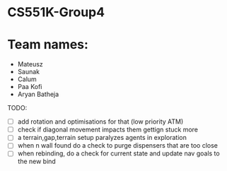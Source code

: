 # CS551K-Group4

# Team names:
- Mateusz
- Saunak
- Calum
- Paa Kofi
- Aryan Batheja


TODO:
- [ ] add rotation and optimisations for that (low priority ATM)
- [ ] check if diagonal movement impacts them gettign stuck more
- [ ] a terrain,gap,terrain setup paralyzes agents in exploration
- [ ] when n wall found do a check to purge dispensers that are too close
- [ ] when rebinding, do a check for current state and update nav goals to the new bind
